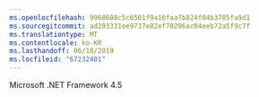 ```yaml
---
ms.openlocfilehash: 9968608c5c6501f9a16faa7b824f04b3705fa9d1
ms.sourcegitcommit: ad203331ee9737e82ef70206ac04eeb72a5f9c7f
ms.translationtype: MT
ms.contentlocale: ko-KR
ms.lasthandoff: 06/18/2019
ms.locfileid: "67232401"
---
```

Microsoft .NET Framework 4.5